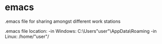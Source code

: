 # emacs
.emacs file for sharing amongst different work stations

.emacs file location:
  -in Windows: C:\Users\"user"\AppData\Roaming
  -in Linux: /home/"user"/

